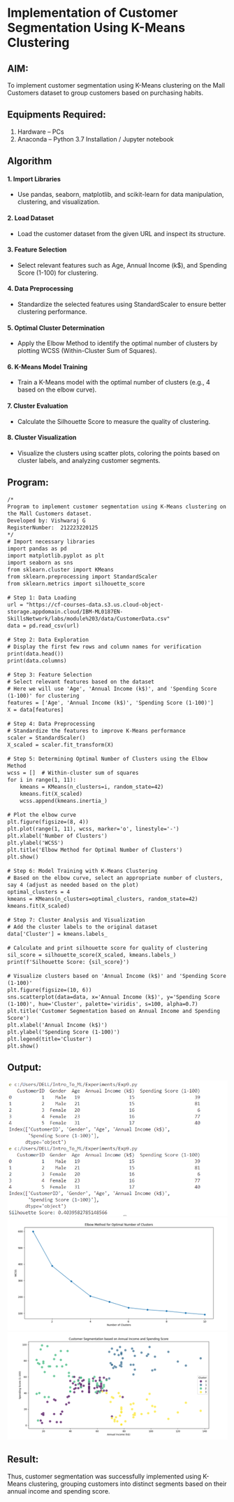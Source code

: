 # Implementation of Customer Segmentation Using K-Means Clustering

## AIM:
To implement customer segmentation using K-Means clustering on the Mall Customers dataset to group customers based on purchasing habits.

## Equipments Required:
1. Hardware – PCs
2. Anaconda – Python 3.7 Installation / Jupyter notebook

## Algorithm
#### 1. Import Libraries

* Use pandas, seaborn, matplotlib, and scikit-learn for data manipulation, clustering, and visualization.
#### 2. Load Dataset

* Load the customer dataset from the given URL and inspect its structure.
#### 3. Feature Selection

* Select relevant features such as Age, Annual Income (k$), and Spending Score (1-100) for clustering.
#### 4. Data Preprocessing

* Standardize the selected features using StandardScaler to ensure better clustering performance.
#### 5. Optimal Cluster Determination

* Apply the Elbow Method to identify the optimal number of clusters by plotting WCSS (Within-Cluster Sum of Squares).
#### 6. K-Means Model Training

* Train a K-Means model with the optimal number of clusters (e.g., 4 based on the elbow curve).
#### 7. Cluster Evaluation

* Calculate the Silhouette Score to measure the quality of clustering.
#### 8. Cluster Visualization

* Visualize the clusters using scatter plots, coloring the points based on cluster labels, and analyzing customer segments.


## Program:
```
/*
Program to implement customer segmentation using K-Means clustering on the Mall Customers dataset.
Developed by: Vishwaraj G
RegisterNumber:  212223220125
*/
# Import necessary libraries
import pandas as pd
import matplotlib.pyplot as plt
import seaborn as sns
from sklearn.cluster import KMeans
from sklearn.preprocessing import StandardScaler
from sklearn.metrics import silhouette_score

# Step 1: Data Loading
url = "https://cf-courses-data.s3.us.cloud-object-storage.appdomain.cloud/IBM-ML0187EN-SkillsNetwork/labs/module%203/data/CustomerData.csv"
data = pd.read_csv(url)

# Step 2: Data Exploration
# Display the first few rows and column names for verification
print(data.head())
print(data.columns)

# Step 3: Feature Selection
# Select relevant features based on the dataset
# Here we will use 'Age', 'Annual Income (k$)', and 'Spending Score (1-100)' for clustering
features = ['Age', 'Annual Income (k$)', 'Spending Score (1-100)']
X = data[features]

# Step 4: Data Preprocessing
# Standardize the features to improve K-Means performance
scaler = StandardScaler()
X_scaled = scaler.fit_transform(X)

# Step 5: Determining Optimal Number of Clusters using the Elbow Method
wcss = []  # Within-cluster sum of squares
for i in range(1, 11):
    kmeans = KMeans(n_clusters=i, random_state=42)
    kmeans.fit(X_scaled)
    wcss.append(kmeans.inertia_)

# Plot the elbow curve
plt.figure(figsize=(8, 4))
plt.plot(range(1, 11), wcss, marker='o', linestyle='-')
plt.xlabel('Number of Clusters')
plt.ylabel('WCSS')
plt.title('Elbow Method for Optimal Number of Clusters')
plt.show()

# Step 6: Model Training with K-Means Clustering
# Based on the elbow curve, select an appropriate number of clusters, say 4 (adjust as needed based on the plot)
optimal_clusters = 4
kmeans = KMeans(n_clusters=optimal_clusters, random_state=42)
kmeans.fit(X_scaled)

# Step 7: Cluster Analysis and Visualization
# Add the cluster labels to the original dataset
data['Cluster'] = kmeans.labels_

# Calculate and print silhouette score for quality of clustering
sil_score = silhouette_score(X_scaled, kmeans.labels_)
print(f'Silhouette Score: {sil_score}')

# Visualize clusters based on 'Annual Income (k$)' and 'Spending Score (1-100)'
plt.figure(figsize=(10, 6))
sns.scatterplot(data=data, x='Annual Income (k$)', y='Spending Score (1-100)', hue='Cluster', palette='viridis', s=100, alpha=0.7)
plt.title('Customer Segmentation based on Annual Income and Spending Score')
plt.xlabel('Annual Income (k$)')
plt.ylabel('Spending Score (1-100)')
plt.legend(title='Cluster')
plt.show()

```

## Output:
![alt text](Exp-9-Output.PNG)
![alt text](Exp-9-Chart1.PNG)
![alt text](Exp-9-Chart2.PNG)
## Result:
Thus, customer segmentation was successfully implemented using K-Means clustering, grouping customers into distinct segments based on their annual income and spending score. 
